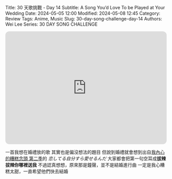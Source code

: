 Title: 30 天歌挑戰 - Day 14
Subtitle: A Song You’d Love To be Played at Your Wedding
Date: 2024-05-05 12:00
Modified: 2024-05-08 12:45
Category: Review
Tags: Anime, Music
Slug: 30-day-song-challenge-day-14
Authors: Wei Lee
Series: 30 DAY SONG CHALLENGE

<iframe style="border-radius:12px" src="https://open.spotify.com/embed/track/62dL2rUkI4T7mAgwCVclJi?utm_source=generator" width="100%" height="352" frameBorder="0" allowfullscreen="" allow="autoplay; clipboard-write; encrypted-media; fullscreen; picture-in-picture" loading="lazy"></iframe>
<!--more-->

一首我想在婚禮放的歌
其實也是偏沒想法的題目
但說到婚禮就會想到出自[我內心的糟糕念頭 第二季](https://ani.gamer.com.tw/animeVideo.php?sn=36891)的 *恋してる自分すら愛せるんだ*
大家都會把第一句空耳成**拔辣拔辣你哪裡送我**
不過認真想想，原來那是鐘聲，並不是結婚進行曲
一定是我心糟糕太甜，一直希望他們快去結婚
